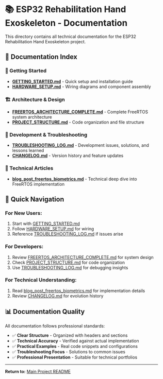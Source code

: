 # 📚 ESP32 Rehabilitation Hand Exoskeleton - Documentation

This directory contains all technical documentation for the ESP32 Rehabilitation Hand Exoskeleton project.

## 📁 Documentation Index

### **🚀 Getting Started**
- **[GETTING_STARTED.md](GETTING_STARTED.md)** - Quick setup and installation guide
- **[HARDWARE_SETUP.md](HARDWARE_SETUP.md)** - Wiring diagrams and component assembly

### **🏗️ Architecture & Design**
- **[FREERTOS_ARCHITECTURE_COMPLETE.md](FREERTOS_ARCHITECTURE_COMPLETE.md)** - Complete FreeRTOS system architecture
- **[PROJECT_STRUCTURE.md](PROJECT_STRUCTURE.md)** - Code organization and file structure

### **🔧 Development & Troubleshooting**
- **[TROUBLESHOOTING_LOG.md](TROUBLESHOOTING_LOG.md)** - Development issues, solutions, and lessons learned
- **[CHANGELOG.md](CHANGELOG.md)** - Version history and feature updates

### **📝 Technical Articles**
- **[blog_post_freertos_biometrics.md](blog_post_freertos_biometrics.md)** - Technical deep dive into FreeRTOS implementation

## 🎯 Quick Navigation

### **For New Users:**
1. Start with [GETTING_STARTED.md](GETTING_STARTED.md)
2. Follow [HARDWARE_SETUP.md](HARDWARE_SETUP.md) for wiring
3. Reference [TROUBLESHOOTING_LOG.md](TROUBLESHOOTING_LOG.md) if issues arise

### **For Developers:**
1. Review [FREERTOS_ARCHITECTURE_COMPLETE.md](FREERTOS_ARCHITECTURE_COMPLETE.md) for system design
2. Check [PROJECT_STRUCTURE.md](PROJECT_STRUCTURE.md) for code organization
3. Use [TROUBLESHOOTING_LOG.md](TROUBLESHOOTING_LOG.md) for debugging insights

### **For Technical Understanding:**
1. Read [blog_post_freertos_biometrics.md](blog_post_freertos_biometrics.md) for implementation details
2. Review [CHANGELOG.md](CHANGELOG.md) for evolution history

## 📊 Documentation Quality

All documentation follows professional standards:
- ✅ **Clear Structure** - Organized with headers and sections
- ✅ **Technical Accuracy** - Verified against actual implementation
- ✅ **Practical Examples** - Real code snippets and configurations
- ✅ **Troubleshooting Focus** - Solutions to common issues
- ✅ **Professional Presentation** - Suitable for technical portfolios

---

**Return to:** [Main Project README](../README.md)
